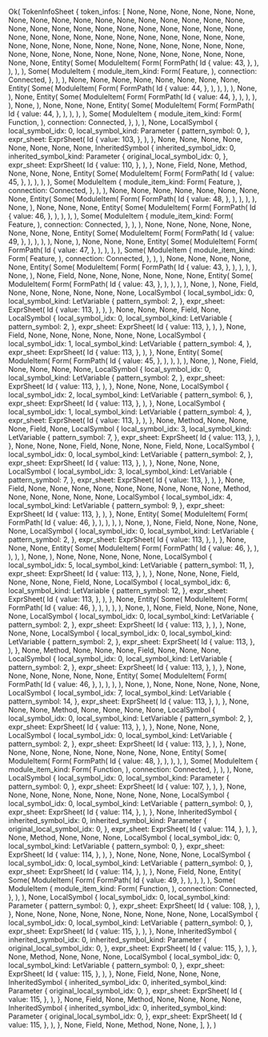 Ok(
    TokenInfoSheet {
        token_infos: [
            None,
            None,
            None,
            None,
            None,
            None,
            None,
            None,
            None,
            None,
            None,
            None,
            None,
            None,
            None,
            None,
            None,
            None,
            None,
            None,
            None,
            None,
            None,
            None,
            None,
            None,
            None,
            None,
            None,
            None,
            None,
            None,
            None,
            None,
            None,
            None,
            None,
            None,
            None,
            None,
            None,
            None,
            None,
            None,
            None,
            None,
            None,
            None,
            None,
            None,
            None,
            None,
            None,
            None,
            None,
            None,
            None,
            None,
            None,
            None,
            None,
            None,
            None,
            Entity(
                Some(
                    ModuleItem(
                        Form(
                            FormPath(
                                Id {
                                    value: 43,
                                },
                            ),
                        ),
                    ),
                ),
                Some(
                    ModuleItem {
                        module_item_kind: Form(
                            Feature,
                        ),
                        connection: Connected,
                    },
                ),
            ),
            None,
            None,
            None,
            None,
            None,
            None,
            None,
            None,
            Entity(
                Some(
                    ModuleItem(
                        Form(
                            FormPath(
                                Id {
                                    value: 44,
                                },
                            ),
                        ),
                    ),
                ),
                None,
            ),
            None,
            Entity(
                Some(
                    ModuleItem(
                        Form(
                            FormPath(
                                Id {
                                    value: 44,
                                },
                            ),
                        ),
                    ),
                ),
                None,
            ),
            None,
            None,
            None,
            Entity(
                Some(
                    ModuleItem(
                        Form(
                            FormPath(
                                Id {
                                    value: 44,
                                },
                            ),
                        ),
                    ),
                ),
                Some(
                    ModuleItem {
                        module_item_kind: Form(
                            Function,
                        ),
                        connection: Connected,
                    },
                ),
            ),
            None,
            LocalSymbol {
                local_symbol_idx: 0,
                local_symbol_kind: Parameter {
                    pattern_symbol: 0,
                },
                expr_sheet: ExprSheet(
                    Id {
                        value: 103,
                    },
                ),
            },
            None,
            None,
            None,
            None,
            None,
            None,
            None,
            None,
            InheritedSymbol {
                inherited_symbol_idx: 0,
                inherited_symbol_kind: Parameter {
                    original_local_symbol_idx: 0,
                },
                expr_sheet: ExprSheet(
                    Id {
                        value: 110,
                    },
                ),
            },
            None,
            Field,
            None,
            Method,
            None,
            None,
            None,
            Entity(
                Some(
                    ModuleItem(
                        Form(
                            FormPath(
                                Id {
                                    value: 45,
                                },
                            ),
                        ),
                    ),
                ),
                Some(
                    ModuleItem {
                        module_item_kind: Form(
                            Feature,
                        ),
                        connection: Connected,
                    },
                ),
            ),
            None,
            None,
            None,
            None,
            None,
            None,
            None,
            None,
            Entity(
                Some(
                    ModuleItem(
                        Form(
                            FormPath(
                                Id {
                                    value: 48,
                                },
                            ),
                        ),
                    ),
                ),
                None,
            ),
            None,
            None,
            None,
            Entity(
                Some(
                    ModuleItem(
                        Form(
                            FormPath(
                                Id {
                                    value: 46,
                                },
                            ),
                        ),
                    ),
                ),
                Some(
                    ModuleItem {
                        module_item_kind: Form(
                            Feature,
                        ),
                        connection: Connected,
                    },
                ),
            ),
            None,
            None,
            None,
            None,
            None,
            None,
            None,
            None,
            Entity(
                Some(
                    ModuleItem(
                        Form(
                            FormPath(
                                Id {
                                    value: 49,
                                },
                            ),
                        ),
                    ),
                ),
                None,
            ),
            None,
            None,
            None,
            Entity(
                Some(
                    ModuleItem(
                        Form(
                            FormPath(
                                Id {
                                    value: 47,
                                },
                            ),
                        ),
                    ),
                ),
                Some(
                    ModuleItem {
                        module_item_kind: Form(
                            Feature,
                        ),
                        connection: Connected,
                    },
                ),
            ),
            None,
            None,
            None,
            None,
            None,
            Entity(
                Some(
                    ModuleItem(
                        Form(
                            FormPath(
                                Id {
                                    value: 43,
                                },
                            ),
                        ),
                    ),
                ),
                None,
            ),
            None,
            Field,
            None,
            None,
            None,
            None,
            None,
            None,
            Entity(
                Some(
                    ModuleItem(
                        Form(
                            FormPath(
                                Id {
                                    value: 43,
                                },
                            ),
                        ),
                    ),
                ),
                None,
            ),
            None,
            Field,
            None,
            None,
            None,
            None,
            None,
            None,
            LocalSymbol {
                local_symbol_idx: 0,
                local_symbol_kind: LetVariable {
                    pattern_symbol: 2,
                },
                expr_sheet: ExprSheet(
                    Id {
                        value: 113,
                    },
                ),
            },
            None,
            None,
            None,
            Field,
            None,
            LocalSymbol {
                local_symbol_idx: 0,
                local_symbol_kind: LetVariable {
                    pattern_symbol: 2,
                },
                expr_sheet: ExprSheet(
                    Id {
                        value: 113,
                    },
                ),
            },
            None,
            Field,
            None,
            None,
            None,
            None,
            None,
            None,
            LocalSymbol {
                local_symbol_idx: 1,
                local_symbol_kind: LetVariable {
                    pattern_symbol: 4,
                },
                expr_sheet: ExprSheet(
                    Id {
                        value: 113,
                    },
                ),
            },
            None,
            Entity(
                Some(
                    ModuleItem(
                        Form(
                            FormPath(
                                Id {
                                    value: 45,
                                },
                            ),
                        ),
                    ),
                ),
                None,
            ),
            None,
            Field,
            None,
            None,
            None,
            None,
            LocalSymbol {
                local_symbol_idx: 0,
                local_symbol_kind: LetVariable {
                    pattern_symbol: 2,
                },
                expr_sheet: ExprSheet(
                    Id {
                        value: 113,
                    },
                ),
            },
            None,
            None,
            None,
            LocalSymbol {
                local_symbol_idx: 2,
                local_symbol_kind: LetVariable {
                    pattern_symbol: 6,
                },
                expr_sheet: ExprSheet(
                    Id {
                        value: 113,
                    },
                ),
            },
            None,
            LocalSymbol {
                local_symbol_idx: 1,
                local_symbol_kind: LetVariable {
                    pattern_symbol: 4,
                },
                expr_sheet: ExprSheet(
                    Id {
                        value: 113,
                    },
                ),
            },
            None,
            Method,
            None,
            None,
            None,
            Field,
            None,
            LocalSymbol {
                local_symbol_idx: 3,
                local_symbol_kind: LetVariable {
                    pattern_symbol: 7,
                },
                expr_sheet: ExprSheet(
                    Id {
                        value: 113,
                    },
                ),
            },
            None,
            None,
            None,
            Field,
            None,
            None,
            None,
            Field,
            None,
            LocalSymbol {
                local_symbol_idx: 0,
                local_symbol_kind: LetVariable {
                    pattern_symbol: 2,
                },
                expr_sheet: ExprSheet(
                    Id {
                        value: 113,
                    },
                ),
            },
            None,
            None,
            None,
            LocalSymbol {
                local_symbol_idx: 3,
                local_symbol_kind: LetVariable {
                    pattern_symbol: 7,
                },
                expr_sheet: ExprSheet(
                    Id {
                        value: 113,
                    },
                ),
            },
            None,
            Field,
            None,
            None,
            None,
            None,
            None,
            None,
            None,
            None,
            None,
            Method,
            None,
            None,
            None,
            None,
            None,
            LocalSymbol {
                local_symbol_idx: 4,
                local_symbol_kind: LetVariable {
                    pattern_symbol: 9,
                },
                expr_sheet: ExprSheet(
                    Id {
                        value: 113,
                    },
                ),
            },
            None,
            Entity(
                Some(
                    ModuleItem(
                        Form(
                            FormPath(
                                Id {
                                    value: 46,
                                },
                            ),
                        ),
                    ),
                ),
                None,
            ),
            None,
            Field,
            None,
            None,
            None,
            None,
            LocalSymbol {
                local_symbol_idx: 0,
                local_symbol_kind: LetVariable {
                    pattern_symbol: 2,
                },
                expr_sheet: ExprSheet(
                    Id {
                        value: 113,
                    },
                ),
            },
            None,
            None,
            None,
            Entity(
                Some(
                    ModuleItem(
                        Form(
                            FormPath(
                                Id {
                                    value: 46,
                                },
                            ),
                        ),
                    ),
                ),
                None,
            ),
            None,
            None,
            None,
            None,
            None,
            LocalSymbol {
                local_symbol_idx: 5,
                local_symbol_kind: LetVariable {
                    pattern_symbol: 11,
                },
                expr_sheet: ExprSheet(
                    Id {
                        value: 113,
                    },
                ),
            },
            None,
            None,
            None,
            Field,
            None,
            None,
            None,
            Field,
            None,
            LocalSymbol {
                local_symbol_idx: 6,
                local_symbol_kind: LetVariable {
                    pattern_symbol: 12,
                },
                expr_sheet: ExprSheet(
                    Id {
                        value: 113,
                    },
                ),
            },
            None,
            Entity(
                Some(
                    ModuleItem(
                        Form(
                            FormPath(
                                Id {
                                    value: 46,
                                },
                            ),
                        ),
                    ),
                ),
                None,
            ),
            None,
            Field,
            None,
            None,
            None,
            None,
            LocalSymbol {
                local_symbol_idx: 0,
                local_symbol_kind: LetVariable {
                    pattern_symbol: 2,
                },
                expr_sheet: ExprSheet(
                    Id {
                        value: 113,
                    },
                ),
            },
            None,
            None,
            None,
            LocalSymbol {
                local_symbol_idx: 0,
                local_symbol_kind: LetVariable {
                    pattern_symbol: 2,
                },
                expr_sheet: ExprSheet(
                    Id {
                        value: 113,
                    },
                ),
            },
            None,
            Method,
            None,
            None,
            None,
            Field,
            None,
            None,
            None,
            LocalSymbol {
                local_symbol_idx: 0,
                local_symbol_kind: LetVariable {
                    pattern_symbol: 2,
                },
                expr_sheet: ExprSheet(
                    Id {
                        value: 113,
                    },
                ),
            },
            None,
            None,
            None,
            None,
            None,
            None,
            Entity(
                Some(
                    ModuleItem(
                        Form(
                            FormPath(
                                Id {
                                    value: 46,
                                },
                            ),
                        ),
                    ),
                ),
                None,
            ),
            None,
            None,
            None,
            None,
            None,
            LocalSymbol {
                local_symbol_idx: 7,
                local_symbol_kind: LetVariable {
                    pattern_symbol: 14,
                },
                expr_sheet: ExprSheet(
                    Id {
                        value: 113,
                    },
                ),
            },
            None,
            None,
            None,
            Method,
            None,
            None,
            None,
            None,
            LocalSymbol {
                local_symbol_idx: 0,
                local_symbol_kind: LetVariable {
                    pattern_symbol: 2,
                },
                expr_sheet: ExprSheet(
                    Id {
                        value: 113,
                    },
                ),
            },
            None,
            None,
            None,
            LocalSymbol {
                local_symbol_idx: 0,
                local_symbol_kind: LetVariable {
                    pattern_symbol: 2,
                },
                expr_sheet: ExprSheet(
                    Id {
                        value: 113,
                    },
                ),
            },
            None,
            None,
            None,
            None,
            None,
            None,
            None,
            None,
            None,
            Entity(
                Some(
                    ModuleItem(
                        Form(
                            FormPath(
                                Id {
                                    value: 48,
                                },
                            ),
                        ),
                    ),
                ),
                Some(
                    ModuleItem {
                        module_item_kind: Form(
                            Function,
                        ),
                        connection: Connected,
                    },
                ),
            ),
            None,
            LocalSymbol {
                local_symbol_idx: 0,
                local_symbol_kind: Parameter {
                    pattern_symbol: 0,
                },
                expr_sheet: ExprSheet(
                    Id {
                        value: 107,
                    },
                ),
            },
            None,
            None,
            None,
            None,
            None,
            None,
            None,
            None,
            None,
            LocalSymbol {
                local_symbol_idx: 0,
                local_symbol_kind: LetVariable {
                    pattern_symbol: 0,
                },
                expr_sheet: ExprSheet(
                    Id {
                        value: 114,
                    },
                ),
            },
            None,
            InheritedSymbol {
                inherited_symbol_idx: 0,
                inherited_symbol_kind: Parameter {
                    original_local_symbol_idx: 0,
                },
                expr_sheet: ExprSheet(
                    Id {
                        value: 114,
                    },
                ),
            },
            None,
            Method,
            None,
            None,
            None,
            LocalSymbol {
                local_symbol_idx: 0,
                local_symbol_kind: LetVariable {
                    pattern_symbol: 0,
                },
                expr_sheet: ExprSheet(
                    Id {
                        value: 114,
                    },
                ),
            },
            None,
            None,
            None,
            None,
            LocalSymbol {
                local_symbol_idx: 0,
                local_symbol_kind: LetVariable {
                    pattern_symbol: 0,
                },
                expr_sheet: ExprSheet(
                    Id {
                        value: 114,
                    },
                ),
            },
            None,
            Field,
            None,
            Entity(
                Some(
                    ModuleItem(
                        Form(
                            FormPath(
                                Id {
                                    value: 49,
                                },
                            ),
                        ),
                    ),
                ),
                Some(
                    ModuleItem {
                        module_item_kind: Form(
                            Function,
                        ),
                        connection: Connected,
                    },
                ),
            ),
            None,
            LocalSymbol {
                local_symbol_idx: 0,
                local_symbol_kind: Parameter {
                    pattern_symbol: 0,
                },
                expr_sheet: ExprSheet(
                    Id {
                        value: 108,
                    },
                ),
            },
            None,
            None,
            None,
            None,
            None,
            None,
            None,
            None,
            None,
            LocalSymbol {
                local_symbol_idx: 0,
                local_symbol_kind: LetVariable {
                    pattern_symbol: 0,
                },
                expr_sheet: ExprSheet(
                    Id {
                        value: 115,
                    },
                ),
            },
            None,
            InheritedSymbol {
                inherited_symbol_idx: 0,
                inherited_symbol_kind: Parameter {
                    original_local_symbol_idx: 0,
                },
                expr_sheet: ExprSheet(
                    Id {
                        value: 115,
                    },
                ),
            },
            None,
            Method,
            None,
            None,
            None,
            LocalSymbol {
                local_symbol_idx: 0,
                local_symbol_kind: LetVariable {
                    pattern_symbol: 0,
                },
                expr_sheet: ExprSheet(
                    Id {
                        value: 115,
                    },
                ),
            },
            None,
            Field,
            None,
            None,
            None,
            InheritedSymbol {
                inherited_symbol_idx: 0,
                inherited_symbol_kind: Parameter {
                    original_local_symbol_idx: 0,
                },
                expr_sheet: ExprSheet(
                    Id {
                        value: 115,
                    },
                ),
            },
            None,
            Field,
            None,
            Method,
            None,
            None,
            None,
            None,
            InheritedSymbol {
                inherited_symbol_idx: 0,
                inherited_symbol_kind: Parameter {
                    original_local_symbol_idx: 0,
                },
                expr_sheet: ExprSheet(
                    Id {
                        value: 115,
                    },
                ),
            },
            None,
            Field,
            None,
            Method,
            None,
            None,
        ],
    },
)